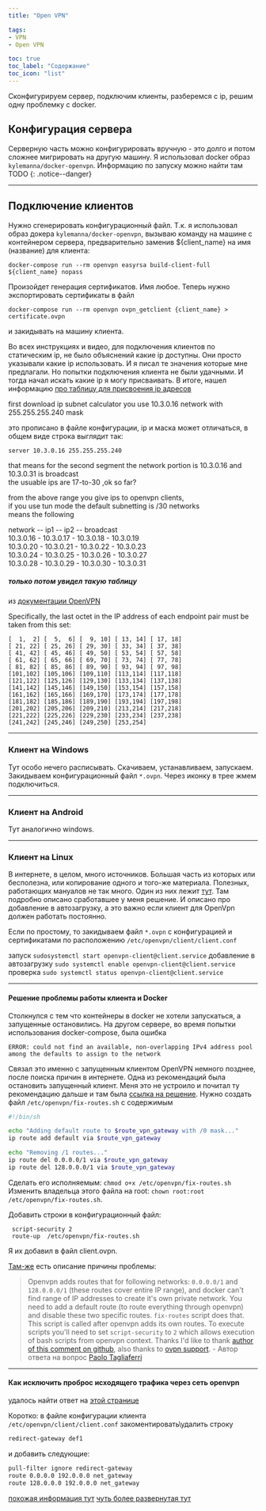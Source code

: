 ```yaml
---
title: "Open VPN"

tags:
- VPN
- Open VPN

toc: true
toc_label: "Содержание"
toc_icon: "list"
---
```


Сконфигурируем сервер, подключим клиенты, разберемся с ip, решим одну проблемку с docker.

## Конфигурация сервера

Серверную часть можно конфигурировать вручную - это долго и потом сложнее мигрировать на другую машину.
Я использовал docker образ `kylemanna/docker-openvpn`. Информацию по запуску можно найти там
TODO
{: .notice--danger}

---
## Подключение клиентов
Нужно сгенерировать конфигурационный файл. Т.к. я использовал образ докера `kylemanna/docker-openvpn`, вызываю команду на машине с контейнером сервера, предварительно заменив ${client_name} на имя (название) для клиента:
```
docker-compose run --rm openvpn easyrsa build-client-full ${client_name} nopass
```
Произойдет генерация сертификатов.
Имя любое.
Теперь нужно экспортировать сертификаты в файл
```
docker-compose run --rm openvpn ovpn_getclient {client_name} > certificate.ovpn 
```
и закидывать на машину клиента.

Во всех инструкциях и видео, для подключения клиентов по статическим ip, не было объяснений какие ip доступны. Они просто указывали какие ip использовать. И я писал те значения которые мне предлагали. Но попытки подключения клиента не были удачными. И тогда начал искать какие ip я могу присваивать. В итоге, нашел информацию [про таблицу для присвоения ip адресов](https://forums.openvpn.net/viewtopic.php?t=8406)

first download ip subnet calculator
you use 10.3.0.16 network with 255.255.255.240 mask 
 
это прописано в файле конфигурации, ip и маска может отличаться, в общем виде строка выглядит так: 
 ```
server 10.3.0.16 255.255.255.240
```
  
that means for the second segment the network portion is 10.3.0.16 and 10.3.0.31 is broadcast  
the usuable ips are 17-to-30 ,ok so far?  
  
from the above range you give ips to openvpn clients,  
if you use tun mode the default subnetting is /30 networks  
means the following  
  
network -- ip1 -- ip2 -- broadcast  
10.3.0.16 - 10.3.0.17 - 10.3.0.18 - 10.3.0.19  
10.3.0.20 - 10.3.0.21 - 10.3.0.22 - 10.3.0.23  
10.3.0.24 - 10.3.0.25 - 10.3.0.26 - 10.3.0.27  
10.3.0.28 - 10.3.0.29 - 10.3.0.30 - 10.3.0.31  

##### только потом увидел такую таблицу
из [документации OpenVPN](https://openvpn.net/community-resources/how-to/#policy) 

Specifically, the last octet in the IP address of each endpoint pair must be taken from this set:
```
[  1,  2] [  5,  6] [  9, 10] [ 13, 14] [ 17, 18]
[ 21, 22] [ 25, 26] [ 29, 30] [ 33, 34] [ 37, 38]
[ 41, 42] [ 45, 46] [ 49, 50] [ 53, 54] [ 57, 58]
[ 61, 62] [ 65, 66] [ 69, 70] [ 73, 74] [ 77, 78]
[ 81, 82] [ 85, 86] [ 89, 90] [ 93, 94] [ 97, 98]
[101,102] [105,106] [109,110] [113,114] [117,118]
[121,122] [125,126] [129,130] [133,134] [137,138]
[141,142] [145,146] [149,150] [153,154] [157,158]
[161,162] [165,166] [169,170] [173,174] [177,178]
[181,182] [185,186] [189,190] [193,194] [197,198]
[201,202] [205,206] [209,210] [213,214] [217,218]
[221,222] [225,226] [229,230] [233,234] [237,238]
[241,242] [245,246] [249,250] [253,254]
```

---
### Клиент на Windows
Тут особо нечего расписывать. Скачиваем, устанавливаем, запускаем. Закидываем конфигурационный файл `*.ovpn`. Через иконку в трее жмем подключиться.

---
### Клиент на Android
Тут аналогично windows.

---
### Клиент на Linux
В интернете, в целом, много источников. Большая часть из которых или бесполезна, или копирование одного и того-же материала. Полезных, работающих мануалов не так много. Один из них лежит [тут](https://hackware.ru/?p=5369). Там подробно описано сработавшее у меня решение. И описано про добавление в автозагрузку, а это важно если клиент для OpenVpn должен работать постоянно.

Если по простому, то закидываем файл `*.ovpn` c конфигурацией и сертификатами по расположению `/etc/openvpn/client/client.conf`

запуск
`sudosystemctl start openvpn-client@client.service`
добавление в автозагрузку
`sudo systemctl enable openvpn-client@client.service`
проверка 
`sudo systemctl status openvpn-client@client.service`

---
#### Решение проблемы работы клиента и Docker
Столкнулся с тем что контейнеры в docker не хотели запускаться, а запущенные остановились.
На другом сервере, во время попытки использования docker-compose, была ошибка 
```
ERROR: could not find an available, non-overlapping IPv4 address pool among the defaults to assign to the network 
```
Связал это именно с запущенным клиентом OpenVPN немного позднее, после поиска причин в интернете. Одна из рекомендаций была остановить запущенный клиент. Меня это не устроило и почитал ту рекомендацию дальше и там была [ссылка на решение](https://stackoverflow.com/questions/45692255/how-make-openvpn-work-with-docker). 
Нужно создать файл `/etc/openvpn/fix-routes.sh` с содержимым
```bash
#!/bin/sh

echo "Adding default route to $route_vpn_gateway with /0 mask..."
ip route add default via $route_vpn_gateway

echo "Removing /1 routes..."
ip route del 0.0.0.0/1 via $route_vpn_gateway
ip route del 128.0.0.0/1 via $route_vpn_gateway
```

Сделать его исполняемым: `chmod o+x /etc/openvpn/fix-routes.sh`
Изменить владельца этого файла на root: `chown root:root /etc/openvpn/fix-routes.sh`.

Добавить строки в конфигурационный файл:
```
 script-security 2
 route-up  /etc/openvpn/fix-routes.sh
```
Я их добавил в файл client.ovpn.

[Там-же](https://stackoverflow.com/questions/45692255/how-make-openvpn-work-with-docker)  есть описание причины проблемы:

> Openvpn adds routes that for following networks: `0.0.0.0/1` and `128.0.0.0/1` (these routes cover entire IP range), and docker can't find range of IP addresses to create it's own private network.
   You need to add a default route (to route everything through openvpn) and disable these two specific routes. `fix-routes` script does that.
   This script is called after openvpn adds its own routes. To execute scripts you'll need to set `script-security` to `2` which allows execution of bash scripts from openvpn context.
   Thanks
   I'd like to thank [author of this comment on github](https://github.com/docker/libnetwork/issues/779#issuecomment-231727303), also thanks to [ovpn support](https://www.ovpn.com/).
\- Автор ответа на вопрос [Paolo Tagliaferri](https://stackoverflow.com/users/968570/paolo-tagliaferri)

---
#### Как исключить проброс исходящего трафика через сеть openvpn
удалось найти ответ на [этой странице](https://www.reddit.com/r/OpenVPN/comments/n80wof/pullfilter_ignore_redirectgateway_doesnt_work/)

Коротко:
в файле конфигурации клиента `/etc/openvpn/client/client.conf` закоментировать\удалить строку
```bash
redirect-gateway def1
```
и добавить следующие:
```bash
pull-filter ignore redirect-gateway
route 0.0.0.0 192.0.0.0 net_gateway
route 128.0.0.0 192.0.0.0 net_gateway
```

[похожая информация тут](https://community.openvpn.net/openvpn/wiki/IgnoreRedirectGateway?__cf_chl_jschl_tk__=.JN64coXCfnDE8gqMxmP7fBPvXJwr3JkCWdvBxO0Jzs-1642009755-0-gaNycGzNByU)
[чуть более развернутая тут](https://mdex-nn.ru/page/ignorirovanie-redirect-gateway-openvpn.html)